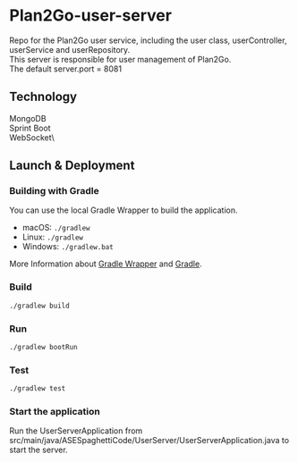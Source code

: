 # Plan2Go-user-server
Repo for the Plan2Go user service, including the user class, userController, userService and userRepository.\
This server is responsible for user management of Plan2Go.\
The default server.port = 8081

## Technology
MongoDB\
Sprint Boot\
WebSocket\

## Launch & Deployment

### Building with Gradle

You can use the local Gradle Wrapper to build the application.
-   macOS: `./gradlew`
-   Linux: `./gradlew`
-   Windows: `./gradlew.bat`

More Information about [Gradle Wrapper](https://docs.gradle.org/current/userguide/gradle_wrapper.html) and [Gradle](https://gradle.org/docs/).

### Build

```bash
./gradlew build
```

### Run

```bash
./gradlew bootRun
```

### Test

```bash
./gradlew test
```
### Start the application

Run the UserServerApplication from src/main/java/ASESpaghettiCode/UserServer/UserServerApplication.java to start the server.
